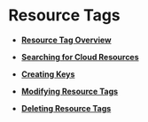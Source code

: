# Resource Tags<a name="EN-US_TOPIC_0141727020"></a>

-   **[Resource Tag Overview](resource-tag-overview.md)**  

-   **[Searching for Cloud Resources](searching-for-cloud-resources.md)**  

-   **[Creating Keys](creating-keys.md)**  

-   **[Modifying Resource Tags](modifying-resource-tags.md)**  

-   **[Deleting Resource Tags](deleting-resource-tags.md)**  


